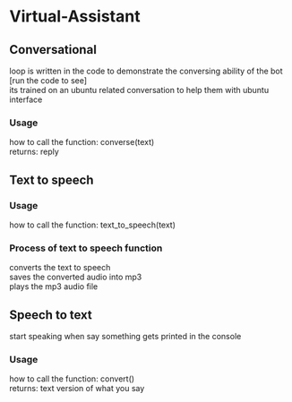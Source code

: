 # Virtual-Assistant

## Conversational 
loop is written in the code to demonstrate the conversing ability of the bot [run the code to see]  
its trained on an ubuntu related conversation to help them with ubuntu interface
### Usage 
how to call the function: converse(text)  
returns: reply 

## Text to speech
### Usage
how to call the function: text_to_speech(text)

### Process of text to speech function
converts the text to speech   
saves the converted audio into mp3  
plays the mp3 audio file 

## Speech to text
start speaking when say something gets printed in the console

### Usage
how to call the function: convert()  
returns: text version of what you say
